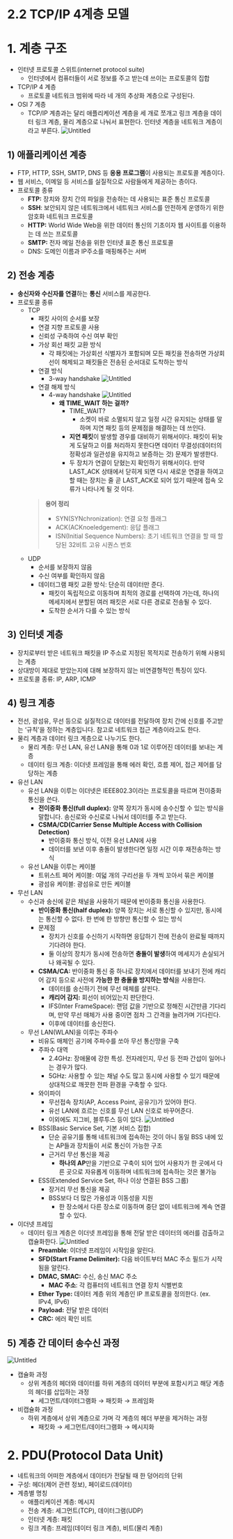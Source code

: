 # 2.2 TCP/IP 4계층 모델

# 1. 계층 구조

- 인터넷 프로토콜 스위트(internet protocol suite)
  - 인터넷에서 컴퓨터들이 서로 정보를 주고 받는데 쓰이는 프로토콜의 집합
- TCP/IP 4 계층
  - 프로토콜 네트워크 범위에 따라 네 개의 추상화 계층으로 구성된다.
- OSI 7 계층
  - TCP/IP 계층과는 달리 애플리케이션 계층을 세 개로 쪼개고 링크 계층을 데이터 링크 계층, 물리 계층으로 나눠서 표현한다. 인터넷 계층을 네트워크 계층이라고 부른다.
    ![Untitled](2%202%20TCP%20IP%204%E1%84%80%E1%85%A8%E1%84%8E%E1%85%B3%E1%86%BC%20%E1%84%86%E1%85%A9%E1%84%83%E1%85%A6%E1%86%AF%202936546ad16c4badafd5827c95c9d9a3/Untitled.png)

## 1) 애플리케이션 계층

- FTP, HTTP, SSH, SMTP, DNS 등 **응용 프로그램**이 사용되는 프로토콜 계층이다.
- 웹 서비스, 이메일 등 서비스를 실질적으로 사람들에게 제공하는 층이다.
- 프로토콜 종류
  - **FTP:** 장치와 장치 간의 파일을 전송하는 데 사용되는 표준 통신 프로토콜
  - **SSH**: 보안되지 않은 네트워크에서 네트워크 서비스를 안전하게 운영하기 위한 암호화 네트워크 프로토콜
  - **HTTP:** World Wide Web을 위한 데이터 통신의 기초이자 웹 사이트를 이용하는 데 쓰는 프로토콜
  - **SMTP:** 전자 메일 전송을 위한 인터넷 표준 통신 프로토콜
  - DNS: 도메인 이름과 IP주소를 매핑해주는 서버

## 2) 전송 계층

- **송신자와 수신자를 연결**하는 **통신** 서비스를 제공한다.
- 프로토콜 종류
  - TCP
    - 패킷 사이의 순서를 보장
    - 연결 지향 프로토콜 사용
    - 신뢰성 구축하여 수신 여부 확인
    - 가상 회선 패킷 교환 방식
      - 각 패킷에는 가상회선 식별자가 포함되며 모든 패킷을 전송하면 가상회선이 해제되고 패킷들은 전송된 순서대로 도착하는 방식
    - 연결 방식
      - 3-way handshake
        ![Untitled](2%202%20TCP%20IP%204%E1%84%80%E1%85%A8%E1%84%8E%E1%85%B3%E1%86%BC%20%E1%84%86%E1%85%A9%E1%84%83%E1%85%A6%E1%86%AF%202936546ad16c4badafd5827c95c9d9a3/Untitled%201.png)
    - 연결 해제 방식
      - 4-way handshake
        ![Untitled](2%202%20TCP%20IP%204%E1%84%80%E1%85%A8%E1%84%8E%E1%85%B3%E1%86%BC%20%E1%84%86%E1%85%A9%E1%84%83%E1%85%A6%E1%86%AF%202936546ad16c4badafd5827c95c9d9a3/Untitled%202.png)
        - **왜 TIME_WAIT 하는 걸까?**
          - TIME_WAIT?
            - 소켓이 바로 소멸되지 않고 일정 시간 유지되는 상태를 말하며 지연 패킷 등의 문제점을 해결하는 데 쓰인다.
          - **지연 패킷**이 발생할 경우를 대비하기 위해서이다. 패킷이 뒤늦게 도달하고 이를 처리하지 못한다면 데이터 무결성(데이터의 정확성과 일관성을 유지하고 보증하는 것) 문제가 발생한다.
          - 두 장치가 연결이 닫혔는지 확인하기 위해서이다. 만약 LAST_ACK 상태에서 닫히게 되면 다시 새로운 연결을 하여고 할 때는 장치는 줄 곧 LAST_ACK로 되어 있기 때문에 접속 오류가 나타나게 될 것 이다.
    > **용어 정리**
    >
    > - SYN(SYNchronization): 연결 요청 플래그
    > - ACK(ACKnoeledgement): 응답 플래그
    > - ISN(Initial Sequence Numbers): 초기 네트워크 연결을 할 때 할당된 32비트 고유 시퀀스 번호
  - UDP
    - 순서를 보장하지 않음
    - 수신 여부를 확인하지 않음
    - 데이터그램 패킷 교환 방식: 단순히 데이터만 준다.
      - 패킷이 독립적으로 이동하며 최적의 경로를 선택하여 가는데, 하나의 메세지에서 분할된 여러 패킷은 서로 다른 경로로 전송될 수 있다.
      - 도착한 순서가 다를 수 있는 방식

## 3) 인터넷 계층

- 장치로부터 받은 네트워크 패킷을 IP 주소로 지정된 목적지로 전송하기 위해 사용되는 계층
- 상대방이 제대로 받았는지에 대해 보장하지 않는 비연결형적인 특징이 있다.
- 프로토콜 종류: IP, ARP, ICMP

## 4) 링크 계층

- 전선, 광섬유, 무선 등으로 실질적으로 데이터를 전달하여 장치 간에 신호를 주고받는 ‘규칙’을 정하는 계층입니다. 참고로 네트워크 접근 계층이라고도 한다.
- 물리 계층과 데이터 링크 계층으로 나누기도 한다.
  - 물리 계층: 무선 LAN, 유선 LAN을 통해 0과 1로 이루어진 데이터를 보내는 계층
  - 데이터 링크 계층: 이더넷 프레임을 통해 에러 확인, 흐름 제어, 접근 제어를 담당하는 계층
- 유선 LAN
  - 유선 LAN을 이루는 이더넷은 IEEE802.3이라는 프로토콜을 따르며 전이중화 통신을 쓴다.
    - **전이중화 통신(full duplex):** 양쪽 장치가 동시에 송수신할 수 있는 방식을 말합니다. 송신로와 수신로로 나눠서 데이터를 주고 받는다.
    - **CSMA/CD(Carrier Sense Multiple Access with Collision Detection)**
      - 반이중화 통신 방식, 이전 유선 LAN에 사용
      - 데이터를 보낸 이후 충돌이 발생한다면 일정 시간 이후 재전송하는 방식
  - 유선 LAN을 이루는 케이블
    - 트위스트 페어 케이블: 여덟 개의 구리선을 두 개씩 꼬아서 묶은 케이블
    - 광섬유 케이블: 광섬유로 만든 케이블
- 무선 LAN
  - 수신과 송신에 같은 채널을 사용하기 때문에 반이중화 통신을 사용한다.
    - **반이중화 통신(half duplex):** 양쪽 장치는 서로 통신할 수 있지만, 동시에는 통신할 수 없다. 한 번에 한 방향만 통신할 수 있는 방식
    - 문제점
      - 장치가 신호를 수신하기 시작하면 응답하기 전에 전송이 완료될 때까지 기다려야 한다.
      - 둘 이상의 장치가 동시에 전송하면 **충돌이 발생**하여 메세지가 손실되거나 왜곡될 수 있다.
    - **CSMA/CA:** 반이중화 통신 중 하나로 장치에서 데이터를 보내기 전에 캐리어 감지 등으로 사전에 **가능한 한 충돌을 방지하는 방식**을 사용한다.
      - 데이터를 송신하기 전에 무선 매체를 살핀다.
      - **캐리어 감지:** 회선이 비어있는지 판단한다.
      - IFS(Inter FrameSpace): 랜덤 값을 기반으로 정해진 시간만큼 기다리며, 만약 무선 매체가 사용 중이면 점차 그 간격을 늘려가며 기다린다.
      - 이후에 데이터를 송신한다.
  - 무선 LAN(WLAN)을 이루는 주파수
    - 비유도 매체인 공기에 주파수를 쏘아 무선 통신망을 구축
    - 주파수 대역
      - 2.4GHz: 장애물에 강한 특성. 전자레인지, 무선 등 전파 간섭이 일어나는 경우가 많다.
      - 5GHz: 사용할 수 있는 채널 수도 많고 동시에 사용할 수 있기 때문에 상대적으로 깨끗한 전파 환경을 구축할 수 있다.
    - 와이파이
      - 무선접속 장치(AP, Access Point, 공유기)가 있어야 한다.
      - 유선 LAN에 흐르는 신호를 무선 LAN 신호로 바꾸어준다.
      - 이외에도 지그비, 블루투스 등이 있다.
    ![Untitled](2%202%20TCP%20IP%204%E1%84%80%E1%85%A8%E1%84%8E%E1%85%B3%E1%86%BC%20%E1%84%86%E1%85%A9%E1%84%83%E1%85%A6%E1%86%AF%202936546ad16c4badafd5827c95c9d9a3/Untitled%203.png)
    - BSS(Basic Service Set, 기본 서비스 집합)
      - 단순 공유기를 통해 네트워크에 접속하는 것이 아니 동일 BSS 내에 있는 AP들과 장치들이 서로 통신이 가능한 구조
      - 근거리 무선 통신을 제공
        - **하나의 AP**만을 기반으로 구축이 되어 있어 사용자가 한 곳에서 다른 곳으로 자유롭게 이동하며 네트워크에 접속하는 것은 불가능
    - ESS(Extended Service Set, 하나 이상 연결된 BSS 그룹)
      - 장거리 무선 통신을 제공
      - BSS보다 더 많은 가용성과 이동성을 지원
        - 한 장소에서 다른 장소로 이동하며 중단 없이 네트워크에 계속 연결할 수 있다.
- 이더넷 프레임
  - 데이터 링크 계층은 이더넷 프레임을 통해 전달 받은 데이터의 에러를 검출하고 캡슐화한다.
    ![Untitled](2%202%20TCP%20IP%204%E1%84%80%E1%85%A8%E1%84%8E%E1%85%B3%E1%86%BC%20%E1%84%86%E1%85%A9%E1%84%83%E1%85%A6%E1%86%AF%202936546ad16c4badafd5827c95c9d9a3/Untitled%204.png)
    - **Preamble**: 이더넷 프레임이 시작임을 알린다.
    - **SFD(Start Frame Delimiter):** 다음 바이트부터 MAC 주소 필드가 시작됨을 알린다.
    - **DMAC, SMAC:** 수신, 송신 MAC 주소
      - **MAC 주소**: 각 컴퓨터의 네트워크 연결 장치 식별번호
    - **Ether Type:** 데이터 계층 위의 계층인 IP 프로토콜을 정의한다. (ex. IPv4, IPv6)
    - **Payload:** 전달 받은 데이터
    - **CRC:** 에러 확인 비트

## 5) 계층 간 데이터 송수신 과정

![Untitled](2%202%20TCP%20IP%204%E1%84%80%E1%85%A8%E1%84%8E%E1%85%B3%E1%86%BC%20%E1%84%86%E1%85%A9%E1%84%83%E1%85%A6%E1%86%AF%202936546ad16c4badafd5827c95c9d9a3/Untitled%205.png)

- 캡슐화 과정
  - 상위 계층의 헤더와 데이터를 하위 계층의 데이터 부분에 포함시키고 해당 계층의 헤더를 삽입하는 과정
    - 세그먼트/데이터그램화 → 패킷화 → 프레임화
- 비캡슐화 과정
  - 하위 계층에서 상위 계층으로 가며 각 계층의 헤더 부분을 제거하는 과정
    - 패킷화 → 세그먼트/데이터그램화 → 메시지화

# 2. PDU(Protocol Data Unit)

- 네트워크의 어떠한 계층에서 데이터가 전달될 때 한 덩어리의 단위
- 구성: 헤더(제어 관련 정보), 페이로드(데이터)
- 계층별 명칭
  - 애플리케이션 계층: 메시지
  - 전송 계층: 세그먼트(TCP), 데이터그램(UDP)
  - 인터넷 계층: 패킷
  - 링크 계층: 프레임(데이터 링크 계층), 비트(물리 계층)
